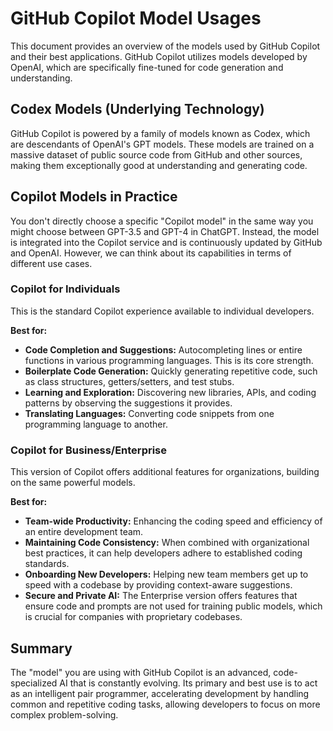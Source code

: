 # GitHub Copilot Model Usages

This document provides an overview of the models used by GitHub Copilot and their best applications. GitHub Copilot utilizes models developed by OpenAI, which are specifically fine-tuned for code generation and understanding.

## Codex Models (Underlying Technology)

GitHub Copilot is powered by a family of models known as Codex, which are descendants of OpenAI's GPT models. These models are trained on a massive dataset of public source code from GitHub and other sources, making them exceptionally good at understanding and generating code.

## Copilot Models in Practice

You don't directly choose a specific "Copilot model" in the same way you might choose between GPT-3.5 and GPT-4 in ChatGPT. Instead, the model is integrated into the Copilot service and is continuously updated by GitHub and OpenAI. However, we can think about its capabilities in terms of different use cases.

### Copilot for Individuals

This is the standard Copilot experience available to individual developers.

**Best for:**
*   **Code Completion and Suggestions:** Autocompleting lines or entire functions in various programming languages. This is its core strength.
*   **Boilerplate Code Generation:** Quickly generating repetitive code, such as class structures, getters/setters, and test stubs.
*   **Learning and Exploration:** Discovering new libraries, APIs, and coding patterns by observing the suggestions it provides.
*   **Translating Languages:** Converting code snippets from one programming language to another.

### Copilot for Business/Enterprise

This version of Copilot offers additional features for organizations, building on the same powerful models.

**Best for:**
*   **Team-wide Productivity:** Enhancing the coding speed and efficiency of an entire development team.
*   **Maintaining Code Consistency:** When combined with organizational best practices, it can help developers adhere to established coding standards.
*   **Onboarding New Developers:** Helping new team members get up to speed with a codebase by providing context-aware suggestions.
*   **Secure and Private AI:** The Enterprise version offers features that ensure code and prompts are not used for training public models, which is crucial for companies with proprietary codebases.

## Summary

The "model" you are using with GitHub Copilot is an advanced, code-specialized AI that is constantly evolving. Its primary and best use is to act as an intelligent pair programmer, accelerating development by handling common and repetitive coding tasks, allowing developers to focus on more complex problem-solving.
